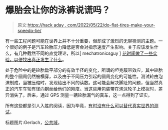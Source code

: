# 爆胎会让你的泳裤说谎吗？

> 原文:[https://hack aday . com/2022/05/22/do-flat-tires-make-your-speedo-lie/](https://hackaday.com/2022/05/22/do-flat-tyres-make-your-speedo-lie/)

有一些工程问题可能在世界上并不十分重要，但却成了激烈的无聊猜测的主题。一个很好的例子是汽车轮胎压力降低是否会对指示速度产生影响。关于应该发生什么，有几种截然不同的直觉理论，所以[ mechatronicsguy ] [花时间做了一些实验，以便找出真正发生了什么](https://tinkerings.org/2022/05/18/do-flat-tyres-make-your-speedo-lie/)。

处于危险中的是轮胎扁平部分的有效半径的变化，所谓的坦克履带效应，其中轮胎的整个圆周仍然被横穿，以及由于不同压力引起的圆周变化的可能性。测试轮由泡沫制成，当被压缩时，发现给出不同的读数。这可能会解决脚趾的问题，但当然真正的汽车车轮有径向钢丝给他们的刚度。当这些用包装带在泡沫轮子上模拟时，差异消失了。后来，通过 GPS 测量一辆轮胎漏气的真车，这一点得到了证实。

所有这些都是引人入胜的阅读，因为毕竟，[有时没有什么可以替代真实世界的测试](https://hackaday.com/2018/06/26/putting-crimpers-to-the-test-how-good-are-our-crimp-tools/)。

标题图片:Gerlach，[公共域](https://commons.wikimedia.org/wiki/File:Flat_Tire.JPG)。